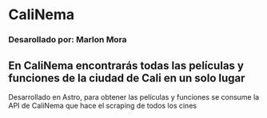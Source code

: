 CaliNema 
========

### Desarollado por: Marlon Mora

## En CaliNema encontrarás todas las películas y funciones de la ciudad de Cali en un solo lugar

Desarrollado en Astro, para obtener las películas y funciones se consume la API de CaliNema que hace el scraping de todos los cines